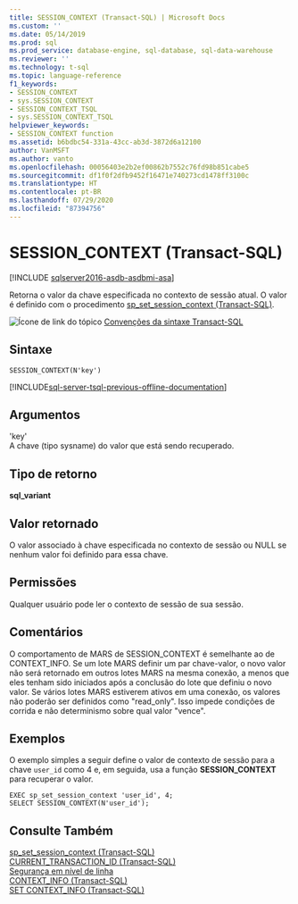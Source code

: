 ```yaml
---
title: SESSION_CONTEXT (Transact-SQL) | Microsoft Docs
ms.custom: ''
ms.date: 05/14/2019
ms.prod: sql
ms.prod_service: database-engine, sql-database, sql-data-warehouse
ms.reviewer: ''
ms.technology: t-sql
ms.topic: language-reference
f1_keywords:
- SESSION_CONTEXT
- sys.SESSION_CONTEXT
- SESSION_CONTEXT_TSQL
- sys.SESSION_CONTEXT_TSQL
helpviewer_keywords:
- SESSION_CONTEXT function
ms.assetid: b6bdbc54-331a-43cc-ab3d-3872d6a12100
author: VanMSFT
ms.author: vanto
ms.openlocfilehash: 00056403e2b2ef00862b7552c76fd98b851cabe5
ms.sourcegitcommit: df1f0f2dfb9452f16471e740273cd1478ff3100c
ms.translationtype: HT
ms.contentlocale: pt-BR
ms.lasthandoff: 07/29/2020
ms.locfileid: "87394756"
---
```

# <a name="session_context-transact-sql"></a>SESSION_CONTEXT (Transact-SQL)
[!INCLUDE [sqlserver2016-asdb-asdbmi-asa](../../includes/applies-to-version/sqlserver2016-asdb-asdbmi-asa.md)]

  Retorna o valor da chave especificada no contexto de sessão atual. O valor é definido com o procedimento [sp_set_session_context &#40;Transact-SQL&#41;](../../relational-databases/system-stored-procedures/sp-set-session-context-transact-sql.md).  
  
 ![Ícone de link do tópico](../../database-engine/configure-windows/media/topic-link.gif "Ícone de link do tópico") [Convenções da sintaxe Transact-SQL](../../t-sql/language-elements/transact-sql-syntax-conventions-transact-sql.md)  
  
## <a name="syntax"></a>Sintaxe  
  
```  
SESSION_CONTEXT(N'key')  
```  
  
[!INCLUDE[sql-server-tsql-previous-offline-documentation](../../includes/sql-server-tsql-previous-offline-documentation.md)]

## <a name="arguments"></a>Argumentos
 'key'  
 A chave (tipo sysname) do valor que está sendo recuperado.  
  
## <a name="return-type"></a>Tipo de retorno  
 **sql_variant**  
  
## <a name="return-value"></a>Valor retornado  
 O valor associado à chave especificada no contexto de sessão ou NULL se nenhum valor foi definido para essa chave.  
  
## <a name="permissions"></a>Permissões  
 Qualquer usuário pode ler o contexto de sessão de sua sessão.  
  
## <a name="remarks"></a>Comentários  
 O comportamento de MARS de SESSION_CONTEXT é semelhante ao de CONTEXT_INFO. Se um lote MARS definir um par chave-valor, o novo valor não será retornado em outros lotes MARS na mesma conexão, a menos que eles tenham sido iniciados após a conclusão do lote que definiu o novo valor. Se vários lotes MARS estiverem ativos em uma conexão, os valores não poderão ser definidos como "read_only". Isso impede condições de corrida e não determinismo sobre qual valor "vence".  
  
## <a name="examples"></a>Exemplos  
 O exemplo simples a seguir define o valor de contexto de sessão para a chave `user_id` como 4 e, em seguida, usa a função **SESSION_CONTEXT** para recuperar o valor.  
  
```  
EXEC sp_set_session_context 'user_id', 4;  
SELECT SESSION_CONTEXT(N'user_id');  
```  
  
## <a name="see-also"></a>Consulte Também  
 [sp_set_session_context &#40;Transact-SQL&#41;](../../relational-databases/system-stored-procedures/sp-set-session-context-transact-sql.md)   
 [CURRENT_TRANSACTION_ID &#40;Transact-SQL&#41;](../../t-sql/functions/current-transaction-id-transact-sql.md)   
 [Segurança em nível de linha](../../relational-databases/security/row-level-security.md)   
 [CONTEXT_INFO &#40;Transact-SQL&#41;](../../t-sql/functions/context-info-transact-sql.md)   
 [SET CONTEXT_INFO &#40;Transact-SQL&#41;](../../t-sql/statements/set-context-info-transact-sql.md)  
  
  

